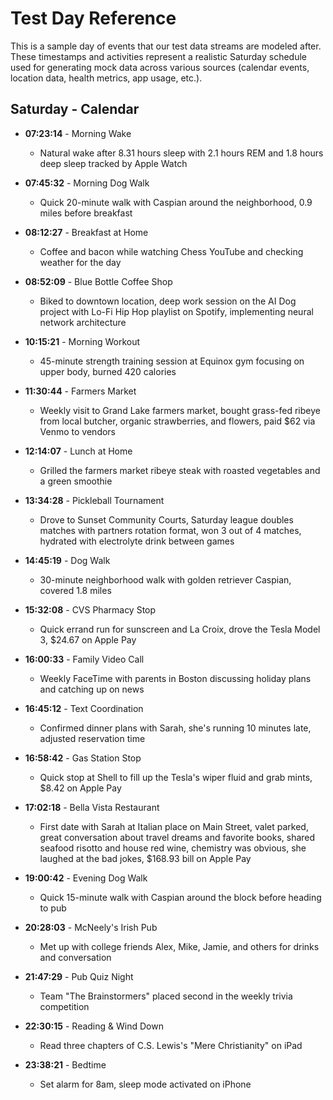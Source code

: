 # Test Day Reference

This is a sample day of events that our test data streams are modeled after. These timestamps and activities represent a realistic Saturday schedule used for generating mock data across various sources (calendar events, location data, health metrics, app usage, etc.).

## Saturday - Calendar

- **07:23:14** - Morning Wake
  - Natural wake after 8.31 hours sleep with 2.1 hours REM and 1.8 hours deep sleep tracked by Apple Watch
  
- **07:45:32** - Morning Dog Walk
  - Quick 20-minute walk with Caspian around the neighborhood, 0.9 miles before breakfast
  
- **08:12:27** - Breakfast at Home
  - Coffee and bacon while watching Chess YouTube and checking weather for the day
  
- **08:52:09** - Blue Bottle Coffee Shop
  - Biked to downtown location, deep work session on the AI Dog project with Lo-Fi Hip Hop playlist on Spotify, implementing neural network architecture
  
- **10:15:21** - Morning Workout
  - 45-minute strength training session at Equinox gym focusing on upper body, burned 420 calories
  
- **11:30:44** - Farmers Market
  - Weekly visit to Grand Lake farmers market, bought grass-fed ribeye from local butcher, organic strawberries, and flowers, paid $62 via Venmo to vendors
  
- **12:14:07** - Lunch at Home
  - Grilled the farmers market ribeye steak with roasted vegetables and a green smoothie
  
- **13:34:28** - Pickleball Tournament
  - Drove to Sunset Community Courts, Saturday league doubles matches with partners rotation format, won 3 out of 4 matches, hydrated with electrolyte drink between games
  
- **14:45:19** - Dog Walk
  - 30-minute neighborhood walk with golden retriever Caspian, covered 1.8 miles
  
- **15:32:08** - CVS Pharmacy Stop
  - Quick errand run for sunscreen and La Croix, drove the Tesla Model 3, $24.67 on Apple Pay
  
- **16:00:33** - Family Video Call
  - Weekly FaceTime with parents in Boston discussing holiday plans and catching up on news
  
- **16:45:12** - Text Coordination
  - Confirmed dinner plans with Sarah, she's running 10 minutes late, adjusted reservation time
  
- **16:58:42** - Gas Station Stop
  - Quick stop at Shell to fill up the Tesla's wiper fluid and grab mints, $8.42 on Apple Pay
  
- **17:02:18** - Bella Vista Restaurant
  - First date with Sarah at Italian place on Main Street, valet parked, great conversation about travel dreams and favorite books, shared seafood risotto and house red wine, chemistry was obvious, she laughed at the bad jokes, $168.93 bill on Apple Pay
  
- **19:00:42** - Evening Dog Walk
  - Quick 15-minute walk with Caspian around the block before heading to pub
  
- **20:28:03** - McNeely's Irish Pub
  - Met up with college friends Alex, Mike, Jamie, and others for drinks and conversation
  
- **21:47:29** - Pub Quiz Night
  - Team "The Brainstormers" placed second in the weekly trivia competition
  
- **22:30:15** - Reading & Wind Down
  - Read three chapters of C.S. Lewis's "Mere Christianity" on iPad
  
- **23:38:21** - Bedtime
  - Set alarm for 8am, sleep mode activated on iPhone
